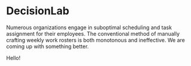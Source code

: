 # DecisionLab
Numerous organizations engage in suboptimal scheduling and task assignment for their employees. The conventional method of manually crafting weekly work rosters is both monotonous and ineffective.  We are coming up with something better.

Hello!
